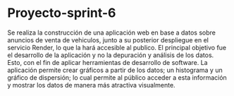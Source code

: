 # Proyecto-sprint-6
Se realiza la construcción de una aplicación web en base a datos sobre anuncios de venta de vehiculos, junto a su posterior despliegue en el servicio Render, lo que la hará accesible al publico. 
El principal objetivo fue el desarrollo de la aplicación y no la depuración y análisis de los datos. Esto, con el fin de aplicar herramientas de desarrollo de software. La aplicación permite crear gráficos a partir de los datos; un histograma y un gráfico de dispersión; lo cual permite al público acceder a esta información y mostrar los datos de manera más atractiva visualmente.

